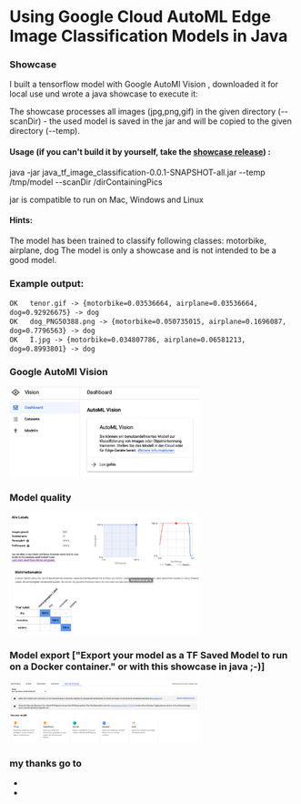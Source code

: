 # Using Google Cloud AutoML Edge Image Classification Models in Java

### Showcase
I built a tensorflow model with Google AutoMl Vision , downloaded it for local use und wrote a java showcase to execute it:

The showcase processes all images (jpg,png,gif) in the given directory (--scanDir) - the used model is saved in the jar and will be copied to the given directory (--temp).

#### Usage (if you can't build it by yourself, take the [showcase release](https://github.com/deltatree/java_tf_image_classification/releases/download/showcase/java_tf_image_classification-0.0.1-SNAPSHOT-all.jar)) :
java -jar java_tf_image_classification-0.0.1-SNAPSHOT-all.jar --temp /tmp/model --scanDir /dirContainingPics 

jar is compatible to run on Mac, Windows and Linux

#### Hints:
The model has been trained to classify following classes: motorbike, airplane, dog
The model is only a showcase and is not intended to be a good model.

### Example output:
```
OK   tenor.gif -> {motorbike=0.03536664, airplane=0.03536664, dog=0.92926675} -> dog
OK   dog_PNG50388.png -> {motorbike=0.050735015, airplane=0.1696087, dog=0.7796563} -> dog
OK   Ì.jpg -> {motorbike=0.034807786, airplane=0.06581213, dog=0.8993801} -> dog
```

### Google AutoMl Vision
<img src="documentation/vision.png" width="333">

### Model quality
<img src="documentation/quality.png" width="333">

### Model export ["Export your model as a TF Saved Model to run on a Docker container." or with this showcase in java ;-)]
<img src="documentation/export.png" width="333">


### my thanks go to
<ul>
<li><https://heartbeat.fritz.ai/using-google-cloud-automl-edge-image-classification-models-in-python-92f2885c767></li>
<li><https://github.com/tensorflow/java></li>
</ul>
